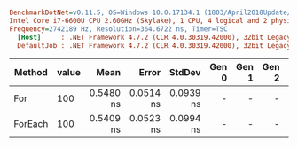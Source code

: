``` ini

BenchmarkDotNet=v0.11.5, OS=Windows 10.0.17134.1 (1803/April2018Update/Redstone4)
Intel Core i7-6600U CPU 2.60GHz (Skylake), 1 CPU, 4 logical and 2 physical cores
Frequency=2742189 Hz, Resolution=364.6722 ns, Timer=TSC
  [Host]     : .NET Framework 4.7.2 (CLR 4.0.30319.42000), 32bit LegacyJIT-v4.7.3056.0  [AttachedDebugger]
  DefaultJob : .NET Framework 4.7.2 (CLR 4.0.30319.42000), 32bit LegacyJIT-v4.7.3056.0


```
|  Method | value |      Mean |     Error |    StdDev | Gen 0 | Gen 1 | Gen 2 | Allocated |
|-------- |------ |----------:|----------:|----------:|------:|------:|------:|----------:|
|     For |   100 | 0.5480 ns | 0.0514 ns | 0.0939 ns |     - |     - |     - |         - |
| ForEach |   100 | 0.5409 ns | 0.0523 ns | 0.0994 ns |     - |     - |     - |         - |
